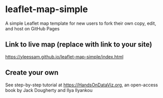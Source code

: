 # leaflet-map-simple
A simple Leaflet map template for new users to fork their own copy, edit, and host on GitHub Pages

## Link to live map (replace with link to your site)
https://yleessam.github.io/leaflet-map-simple/index.html

## Create your own
See step-by-step tutorial at https://HandsOnDataViz.org, an open-access book by Jack Dougherty and Ilya Ilyankou

